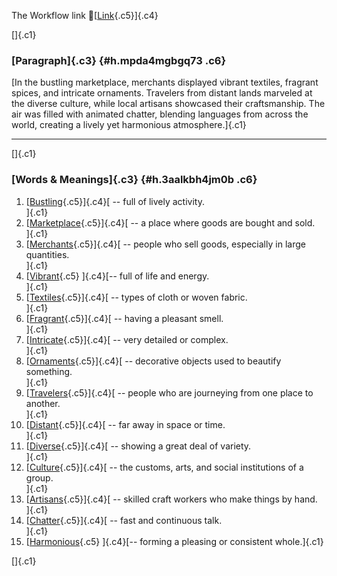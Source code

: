 The Workflow link
👏[[Link](https://www.google.com/url?q=http://www.google.com&sa=D&source=editors&ust=1758390093238090&usg=AOvVaw3wtmtFv4rmUs9zJxCVB9sT){.c5}]{.c4}

[]{.c1}

### [Paragraph]{.c3} {#h.mpda4mgbgq73 .c6}

[In the bustling marketplace, merchants displayed vibrant textiles,
fragrant spices, and intricate ornaments. Travelers from distant lands
marveled at the diverse culture, while local artisans showcased their
craftsmanship. The air was filled with animated chatter, blending
languages from across the world, creating a lively yet harmonious
atmosphere.]{.c1}

------------------------------------------------------------------------

[]{.c1}

### [Words & Meanings]{.c3} {#h.3aalkbh4jm0b .c6}

1.  [[Bustling](https://www.google.com/url?q=http://www.google.com&sa=D&source=editors&ust=1758390093239792&usg=AOvVaw0B6xRS09qVyPGSRnh2AXkN){.c5}]{.c4}[ --
    full of lively activity.\
    ]{.c1}
2.  [[Marketplace](https://www.google.com/url?q=http://www.google.com&sa=D&source=editors&ust=1758390093240094&usg=AOvVaw005lhGish6TWygRQdv0kRG){.c5}]{.c4}[ --
    a place where goods are bought and sold.\
    ]{.c1}
3.  [[Merchants](https://www.google.com/url?q=http://www.google.com&sa=D&source=editors&ust=1758390093240342&usg=AOvVaw3caUwPyBUH_L9IpxNUEcf0){.c5}]{.c4}[ --
    people who sell goods, especially in large quantities.\
    ]{.c1}
4.  [[Vibrant](https://www.google.com/url?q=http://www.google.com&sa=D&source=editors&ust=1758390093240633&usg=AOvVaw3Vk7iZv1lHzzmkU7ayKvyU){.c5}
    ]{.c4}[-- full of life and energy.\
    ]{.c1}
5.  [[Textiles](https://www.google.com/url?q=http://www.google.com&sa=D&source=editors&ust=1758390093240853&usg=AOvVaw3VdTZ1gOJ7i6w6qu5Im31D){.c5}]{.c4}[ --
    types of cloth or woven fabric.\
    ]{.c1}
6.  [[Fragrant](https://www.google.com/url?q=http://www.google.com&sa=D&source=editors&ust=1758390093241124&usg=AOvVaw0-gVgnRUeWWMAWYynegT-l){.c5}]{.c4}[ --
    having a pleasant smell.\
    ]{.c1}
7.  [[Intricate](https://www.google.com/url?q=http://www.google.com&sa=D&source=editors&ust=1758390093241388&usg=AOvVaw0iBnwr1P7B0C0R4RD-bIJx){.c5}]{.c4}[ --
    very detailed or complex.\
    ]{.c1}
8.  [[Ornaments](https://www.google.com/url?q=http://www.google.com&sa=D&source=editors&ust=1758390093241774&usg=AOvVaw3Mr3ZqPLj_RpQqTNWybAAs){.c5}]{.c4}[ --
    decorative objects used to beautify something.\
    ]{.c1}
9.  [[Travelers](https://www.google.com/url?q=http://www.google.com&sa=D&source=editors&ust=1758390093242159&usg=AOvVaw2hSQF-zp_GXAQnIymWWgB3){.c5}]{.c4}[ --
    people who are journeying from one place to another.\
    ]{.c1}
10. [[Distant](https://www.google.com/url?q=http://www.google.com&sa=D&source=editors&ust=1758390093242495&usg=AOvVaw1HowZKHBDKUzF3Fk5tPp56){.c5}]{.c4}[ --
    far away in space or time.\
    ]{.c1}
11. [[Diverse](https://www.google.com/url?q=http://www.google.com&sa=D&source=editors&ust=1758390093242770&usg=AOvVaw0MwJ3fTNUcve47pgfdQRL3){.c5}]{.c4}[ --
    showing a great deal of variety.\
    ]{.c1}
12. [[Culture](https://www.google.com/url?q=http://www.google.com&sa=D&source=editors&ust=1758390093243111&usg=AOvVaw1bnBU_JmL40lOpEdtVQXa9){.c5}]{.c4}[ --
    the customs, arts, and social institutions of a group.\
    ]{.c1}
13. [[Artisans](https://www.google.com/url?q=http://www.google.com&sa=D&source=editors&ust=1758390093243569&usg=AOvVaw3Hd_3SBToyVV-Yh8SANfHw){.c5}]{.c4}[ --
    skilled craft workers who make things by hand.\
    ]{.c1}
14. [[Chatter](https://www.google.com/url?q=http://www.google.com&sa=D&source=editors&ust=1758390093243906&usg=AOvVaw0WqfZeapqPkPLiSben5iUr){.c5}]{.c4}[ --
    fast and continuous talk.\
    ]{.c1}
15. [[Harmonious](https://www.google.com/url?q=http://www.google.com&sa=D&source=editors&ust=1758390093244238&usg=AOvVaw1x6K52a001B6M97EVjMLFu){.c5}
    ]{.c4}[-- forming a pleasing or consistent whole.]{.c1}

[]{.c1}
